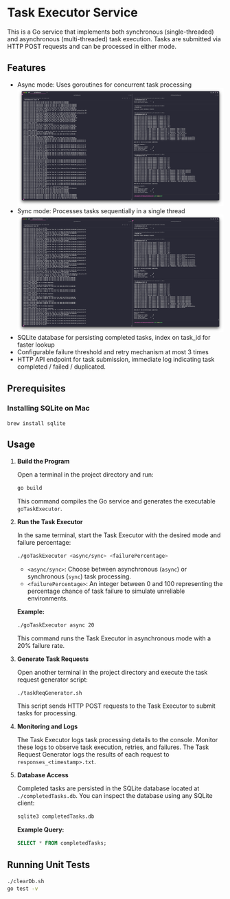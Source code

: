 # Task Executor Service

This is a Go service that implements both synchronous (single-threaded) and asynchronous (multi-threaded) task execution. Tasks are submitted via HTTP POST requests and can be processed in either mode.

## Features

- Async mode: Uses goroutines for concurrent task processing
![Async Mode Diagram](./assets/async.png)
- Sync mode: Processes tasks sequentially in a single thread
![Sync Mode Diagram](./assets/sync.png)
- SQLite database for persisting completed tasks, index on task_id for faster lookup
- Configurable failure threshold and retry mechanism at most 3 times
- HTTP API endpoint for task submission, immediate log indicating task completed / failed / duplicated.

## Prerequisites

### Installing SQLite on Mac

`brew install sqlite`

## Usage

1. **Build the Program**

    Open a terminal in the project directory and run:

    ```bash
    go build
    ```

    This command compiles the Go service and generates the executable `goTaskExecutor`.

2. **Run the Task Executor**

    In the same terminal, start the Task Executor with the desired mode and failure percentage:

    ```bash
    ./goTaskExecutor <async/sync> <failurePercentage>
    ```

    - `<async/sync>`: Choose between asynchronous (`async`) or synchronous (`sync`) task processing.
    - `<failurePercentage>`: An integer between 0 and 100 representing the percentage chance of task failure to simulate unreliable environments.

    **Example:**

    ```bash
    ./goTaskExecutor async 20
    ```

    This command runs the Task Executor in asynchronous mode with a 20% failure rate.

3. **Generate Task Requests**

    Open another terminal in the project directory and execute the task request generator script:

    ```bash
    ./taskReqGenerator.sh
    ```

    This script sends HTTP POST requests to the Task Executor to submit tasks for processing.

4. **Monitoring and Logs**

    The Task Executor logs task processing details to the console. Monitor these logs to observe task execution, retries, and failures.
    The Task Request Generator logs the results of each request to `responses_<timestamp>.txt`.

5. **Database Access**

    Completed tasks are persisted in the SQLite database located at `./completedTasks.db`. You can inspect the database using any SQLite client:

    ```bash
    sqlite3 completedTasks.db
    ```

    **Example Query:**

    ```sql
    SELECT * FROM completedTasks;
    ```

## Running Unit Tests

```bash
./clearDb.sh
go test -v
```
